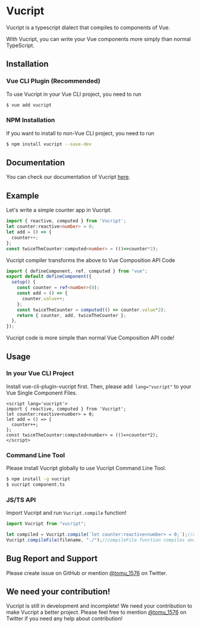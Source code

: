 # Vucript

Vucript is a typescript dialect that compiles to components of Vue.

With Vucript, you can write your Vue components more simply than normal TypeScript.

## Installation

### Vue CLI Plugin (Recommended)

To use Vucript in your Vue CLI project, you need to run

```bash
$ vue add vucript
```

### NPM Installation

If you want to install to non-Vue CLI project, you need to run

```bash
$ npm install vucript --save-dev
```

## Documentation

You can check our documentation of Vucript [here](https://s19514tt.gitbook.io/vucript-documentation/).

## Example

Let's write a simple counter app in Vucript.

```typescript
import { reactive, computed } from 'Vucript';
let counter:reactive<number> = 0;
let add = () => {
  counter++;
};
const twiceTheCounter:computed<number> = (()=>counter*2);
```

Vucript compiler transforms the above to Vue Composition API Code

```typescript
import { defineComponent, ref, computed } from "vue";
export default defineComponent({
  setup() {
    const counter = ref<number>(0);
    const add = () => {
      counter.value++;
    };
    const twiceTheCounter = computed(() => counter.value*2);
    return { counter, add, twiceTheCounter };
  },
});
```

Vucript code is more simple than normal Vue Composition API code!

## Usage

### In your Vue CLI Project

Install vue-cli-plugin-vucript first. Then, please add` lang="vucript"` to your Vue Single Component Files.

```vue
<script lang='vucript'>
import { reactive, computed } from 'Vucript';
let counter:reactive<number> = 0;
let add = () => {
  counter++;
};
const twiceTheCounter:computed<number> = (()=>counter*2);
</script>
```

### Command Line Tool

Please install Vucript globally to use Vucript Command Line Tool.

```bash
$ npm install -g vucript
$ vucript component.ts
```

### JS/TS API

Import Vucript and run `Vucript.compile` function!

```typescript
import Vucript from "vucript";

let compiled = Vucript.compile(`let counter:reactive<number> = 0;`);//compile function returns compiled string.
Vucript.compileFile(filename, "./");//compileFile function compiles and save a file.
```

## Bug Report and Support

Please create issue on GitHub or mention [@tomu_1576](https://twitter.com/tomu_1576) on Twitter.

## We need your contribution!

Vucript is still in development and incomplete! We need your contribution to make Vucript a better project. Please feel free to mention [@tomu_1576](https://twitter.com/tomu_1576) on Twitter if you need any help about contribution!